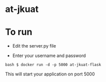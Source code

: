 # at-jkuat

# To run 

* Edit the server.py file

* Enter your username and password 

```bash $ docker run -d -p 5000 at-jkuat-flask```

This will start your application on port 5000
